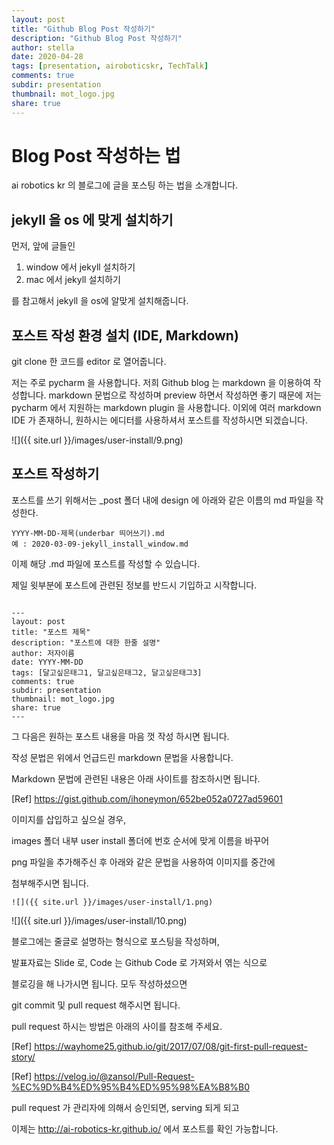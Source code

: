 ```yaml
---
layout: post
title: "Github Blog Post 작성하기"
description: "Github Blog Post 작성하기"
author: stella
date: 2020-04-28
tags: [presentation, airoboticskr, TechTalk]
comments: true
subdir: presentation
thumbnail: mot_logo.jpg
share: true
---
```


# Blog Post 작성하는 법

ai robotics kr 의 블로그에 글을 포스팅 하는 법을 소개합니다.


## jekyll 을 os 에 맞게 설치하기

먼저, 앞에 글들인 

1. window 에서 jekyll 설치하기
2. mac 에서 jekyll 설치하기

를 참고해서 jekyll 을 os에 알맞게 설치해줍니다. 

## 포스트 작성 환경 설치 (IDE, Markdown)

git clone 한 코드를 editor 로 열어줍니다. 

저는 주로 pycharm 을 사용합니다.
저희 Github blog 는 markdown 을 이용하여 작성합니다.
markdown 문법으로 작성하며 preview 하면서 작성하면 좋기 때문에
저는 pycharm 에서 지원하는 markdown plugin 을 사용합니다.
이외에 여러 markdown IDE 가 존재하니, 원하시는 에디터를 사용하셔서
포스트를 작성하시면 되겠습니다.

![]({{ site.url }}/images/user-install/9.png)

## 포스트 작성하기

포스트를 쓰기 위해서는 _post 폴더 내에 design 에 아래와 같은 이름의 md 파일을 작성한다. 

```
YYYY-MM-DD-제목(underbar 띄어쓰기).md
예 : 2020-03-09-jekyll_install_window.md
```
이제 해당 .md 파일에 포스트를 작성할 수 있습니다.

제일 윗부분에 포스트에 관련된 정보를 반드시 기입하고 시작합니다.

```

---
layout: post
title: "포스트 제목"
description: "포스트에 대한 한줄 설명"
author: 저자이름
date: YYYY-MM-DD
tags: [달고싶은태그1, 달고싶은태그2, 달고싶은태그3]
comments: true
subdir: presentation
thumbnail: mot_logo.jpg
share: true
---

```

그 다음은 원하는 포스트 내용을 마음 껏 작성 하시면 됩니다.

작성 문법은 위에서 언급드린 markdown 문법을 사용합니다.


Markdown 문법에 관련된 내용은 아래 사이트를 참조하시면 됩니다.

[Ref] https://gist.github.com/ihoneymon/652be052a0727ad59601


이미지를 삽입하고 싶으실 경우, 

images 폴더 내부 user install 폴더에 번호 순서에 맞게 이름을 바꾸어

png 파일을 추가해주신 후 아래와 같은 문법을 사용하여 이미지를 중간에

첨부해주시면 됩니다.

```
![]({{ site.url }}/images/user-install/1.png)
```

![]({{ site.url }}/images/user-install/10.png)

블로그에는 줄글로 설명하는 형식으로 포스팅을 작성하며,

발표자료는 Slide 로, Code 는 Github Code 로 가져와서 엮는 식으로

블로깅을 해 나가시면 됩니다. 모두 작성하셨으면 

git commit 및 pull request 해주시면 됩니다.

pull request 하시는 방법은 아래의 사이를 참조해 주세요.

[Ref] https://wayhome25.github.io/git/2017/07/08/git-first-pull-request-story/

[Ref] https://velog.io/@zansol/Pull-Request-%EC%9D%B4%ED%95%B4%ED%95%98%EA%B8%B0

pull request 가 관리자에 의해서 승인되면, serving 되게 되고

이제는 http://ai-robotics-kr.github.io/ 에서 포스트를 확인 가능합니다. 


